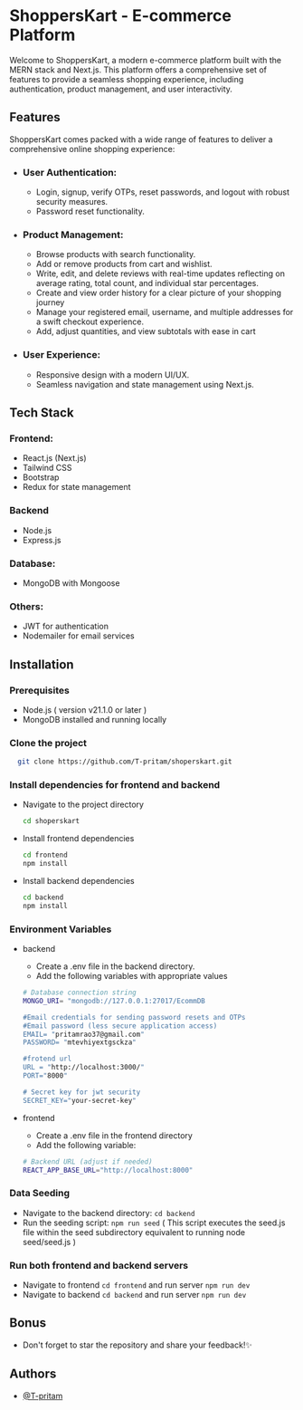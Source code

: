 
# ShoppersKart - E-commerce Platform

Welcome to ShoppersKart, a modern e-commerce platform built with the MERN stack and Next.js. This platform offers a comprehensive set of features to provide a seamless shopping experience, including authentication, product management, and user interactivity.




## Features

ShoppersKart comes packed with a wide range of features to deliver a comprehensive online shopping experience:

- ### User Authentication:
    - Login, signup, verify OTPs, reset passwords, and logout with robust security measures.
    - Password reset functionality.

- ### Product Management:

    - Browse products with search functionality.
    - Add or remove products from cart and wishlist.
    - Write, edit, and delete reviews with real-time updates reflecting on average rating, total count, and individual star percentages.
    -  Create and view order history for a clear picture of your shopping journey
    - Manage your registered email, username, and multiple addresses for a swift checkout experience.
    -  Add, adjust quantities, and view subtotals with ease in cart
- ### User Experience:
    

    - Responsive design with a modern UI/UX.
    - Seamless navigation and state management using Next.js.

## Tech Stack
### Frontend: 

- React.js (Next.js)
- Tailwind CSS
- Bootstrap
- Redux for state management
### Backend
- Node.js
- Express.js

### Database:
- MongoDB with Mongoose
### Others:

- JWT for authentication
- Nodemailer for email services


## Installation

### Prerequisites
- Node.js ( version v21.1.0 or later )
- MongoDB installed and running locally
### Clone the project
```bash
  git clone https://github.com/T-pritam/shoperskart.git
```
### Install dependencies for frontend and backend
- Navigate to the project directory
    ```bash
    cd shoperskart
    ```
- Install frontend dependencies
    ```bash
  cd frontend
  npm install
    ```
- Install backend dependencies
    ```bash
  cd backend
  npm install
    ```
### Environment Variables
- backend 
    - Create a .env file in the backend directory.
    - Add the following variables with appropriate values
    ```bash
    # Database connection string
    MONGO_URI= "mongodb://127.0.0.1:27017/EcommDB

    #Email credentials for sending password resets and OTPs
    #Email password (less secure application access)
    EMAIL= "pritamrao37@gmail.com" 
    PASSWORD= "mtevhiyextgsckza"   
    
    #frotend url
    URL = "http://localhost:3000/"  
    PORT="8000"          

    # Secret key for jwt security
    SECRET_KEY="your-secret-key"              
    ```

- frontend
    - Create a .env file in the frontend directory
    - Add the following variable:

    ```bash
    # Backend URL (adjust if needed)
    REACT_APP_BASE_URL="http://localhost:8000" 
    ```
### Data Seeding

- Navigate to the backend directory: ```cd backend```
- Run the seeding script: ```npm run seed``` ( This script executes the seed.js file within the seed subdirectory equivalent to running node seed/seed.js )

### Run both frontend and backend servers
- Navigate to frontend ```cd frontend``` and run server ```npm run dev```
- Navigate to backend ```cd backend``` and run server ```npm run dev```
## Bonus
- Don't forget to star the repository and share your feedback!✨
## Authors
 - [@T-pritam](https://github.com/T-pritam/)



    
